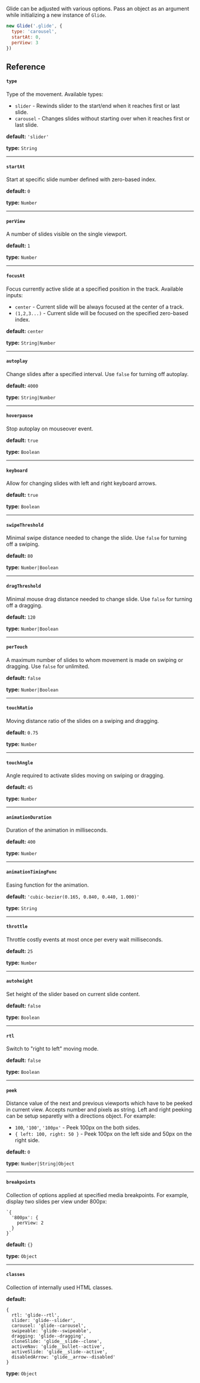 Glide can be adjusted with various options. Pass an object as an argument while initializing a new instance of `Glide`.

```js
new Glide('.glide', {
  type: 'carousel',
  startAt: 0,
  perView: 3
})
```

## Reference

#### `type`

Type of the movement. Available types:
- `slider` - Rewinds slider to the start/end when it reaches first or last slide.
- `carousel` - Changes slides without starting over when it reaches first or last slide.

**default:** `'slider'`

**type:** `String`

---

#### `startAt`

Start at specific slide number defined with zero-based index.

**default:** `0`

**type:** `Number`

---

#### `perView`

A number of slides visible on the single viewport.

**default:** `1`

**type:** `Number`

---

#### `focusAt`

Focus currently active slide at a specified position in the track. Available inputs:
- `center` - Current slide will be always focused at the center of a track.
- `(1,2,3...)` - Current slide will be focused on the specified zero-based index.

**default:** `center`

**type:** `String|Number`

---

#### `autoplay`

Change slides after a specified interval. Use `false` for turning off autoplay.

**default:** `4000`

**type:** `String|Number`

---

#### `hoverpause`

Stop autoplay on mouseover event.

**default:** `true`

**type:** `Boolean`

---

#### `keyboard`

Allow for changing slides with left and right keyboard arrows.

**default:** `true`

**type:** `Boolean`

---

#### `swipeThreshold`

Minimal swipe distance needed to change the slide. Use `false` for turning off a swiping.

**default:** `80`

**type:** `Number|Boolean`

---

#### `dragThreshold`

Minimal mouse drag distance needed to change slide. Use `false` for turning off a dragging.

**default:** `120`

**type:** `Number|Boolean`

---

#### `perTouch`

A maximum number of slides to whom movement is made on swiping or dragging. Use `false` for unlimited.

**default:** `false`

**type:** `Number|Boolean`

---

#### `touchRatio`

Moving distance ratio of the slides on a swiping and dragging.

**default:** `0.75`

**type:** `Number`

---

#### `touchAngle`

Angle required to activate slides moving on swiping or dragging.

**default:** `45`

**type:** `Number`

---

#### `animationDuration`

Duration of the animation in milliseconds.

**default:** `400`

**type:** `Number`

---

#### `animationTimingFunc`

Easing function for the animation.

**default:** `'cubic-bezier(0.165, 0.840, 0.440, 1.000)'`

**type:** `String`

---

#### `throttle`

Throttle costly events at most once per every wait milliseconds.

**default:** `25`

**type:** `Number`

---

#### `autoheight`

Set height of the slider based on current slide content.

**default:** `false`

**type:** `Boolean`

---

#### `rtl`

Switch to "right to left" moving mode.

**default:** `false`

**type:** `Boolean`

---

#### `peek`

Distance value of the next and previous viewports which have to be peeked in current view. Accepts number and pixels as string. Left and right peeking can be setup separetly with a directions object. For example:
- `100`, `'100'`, `'100px'` - Peek 100px on the both sides.
- `{ left: 100, right: 50 }` - Peek 100px on the left side and 50px on the right side.

**default:** `0`

**type:** `Number|String|Object`

---

#### `breakpoints`

Collection of options applied at specified media breakpoints. For example, display two slides per view under 800px:
```
`{
  '800px': {
    perView: 2
  }
}`
```

**default:** `{}`

**type:** `Object`

---

#### `classes`

Collection of internally used HTML classes.

**default:** 

```
{
  rtl: 'glide--rtl',
  slider: 'glide--slider',
  carousel: 'glide--carousel',
  swipeable: 'glide--swipeable',
  dragging: 'glide--dragging',
  cloneSlide: 'glide__slide--clone',
  activeNav: 'glide__bullet--active',
  activeSlide: 'glide__slide--active',
  disabledArrow: 'glide__arrow--disabled'
}
```
**type:** `Object`